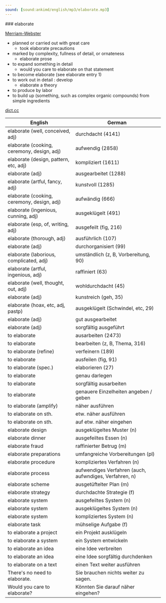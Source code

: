 ```yaml
---
sound: [sound:ankimd/english/mp3/elaborate.mp3]
---
```


\### elaborate

[Merriam-Webster](https://www.merriam-webster.com/dictionary/elaborate)

- planned or carried out with great care
    - took elaborate precautions
- marked by complexity, fullness of detail, or ornateness
    - elaborate prose
- to expand something in detail
    - would you care to elaborate on that statement
- to become elaborate (see elaborate entry 1)
- to work out in detail : develop
    - elaborate a theory
- to produce by labor
- to build up (something, such as complex organic compounds) from simple ingredients

[dict.cc](https://www.dict.cc/elaborate)

| English        | German       |
| -------------- | ------------ |
| elaborate (well, conceived, adj) | durchdacht (4141) |
| elaborate (cooking, ceremony, design, adj) | aufwendig (2858) |
| elaborate (design, pattern, etc, adj) | kompliziert (1611) |
| elaborate (adj) | ausgearbeitet (1288) |
| elaborate (artful, fancy, adj) | kunstvoll (1285) |
| elaborate (cooking, ceremony, design, adj) | aufwändig (666) |
| elaborate (ingenious, cunning, adj) | ausgeklügelt (491) |
| elaborate (esp, of, writing, adj) | ausgefeilt (fig, 216) |
| elaborate (thorough, adj) | ausführlich (107) |
| elaborate (adj) | durchorganisiert (99) |
| elaborate (laborious, complicated, adj) | umständlich (z, B, Vorbereitung, 90) |
| elaborate (artful, ingenious, adj) | raffiniert (63) |
| elaborate (well, thought, out, adj) | wohldurchdacht (45) |
| elaborate (adj) | kunstreich (geh, 35) |
| elaborate (hoax, etc, adj, pastp) | ausgeklügelt (Schwindel, etc, 29) |
| elaborate (adj) | gut ausgearbeitet |
| elaborate (adj) | sorgfältig ausgeführt |
| to elaborate | ausarbeiten (2473) |
| to elaborate | bearbeiten (z, B, Thema, 316) |
| to elaborate (refine) | verfeinern (189) |
| to elaborate | ausfeilen (fig, 91) |
| to elaborate (spec.) | elaborieren (27) |
| to elaborate | genau darlegen |
| to elaborate | sorgfältig ausarbeiten |
| to elaborate | genauere Einzelheiten angeben / geben |
| to elaborate (amplify) | näher ausführen |
| to elaborate on sth. | etw. näher ausführen |
| to elaborate on sth. | auf etw. näher eingehen |
| elaborate design | ausgeklügeltes Muster (n) |
| elaborate dinner | ausgefeiltes Essen (n) |
| elaborate fraud | raffinierter Betrug (m) |
| elaborate preparations | umfangreiche Vorbereitungen (pl) |
| elaborate procedure | kompliziertes Verfahren (n) |
| elaborate process | aufwendiges Verfahren (auch, aufwndiges, Verfahren, n) |
| elaborate scheme | ausgetüftelter Plan (m) |
| elaborate strategy | durchdachte Strategie (f) |
| elaborate system | ausgefeiltes System (n) |
| elaborate system | ausgeklügeltes System (n) |
| elaborate system | kompliziertes System (n) |
| elaborate task | mühselige Aufgabe (f) |
| to elaborate a project | ein Projekt ausklügeln |
| to elaborate a system | ein System entwickeln |
| to elaborate an idea | eine Idee verbreiten |
| to elaborate an idea | eine Idee sorgfältig durchdenken |
| to elaborate on a text | einen Text weiter ausführen |
| There's no need to elaborate. | Sie brauchen nichts weiter zu sagen. |
| Would you care to elaborate? | Könnten Sie darauf näher eingehen? |
